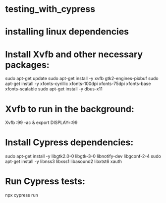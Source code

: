 # testing_with_cypress
# installing linux dependencies
# Install Xvfb and other necessary packages:
sudo apt-get update
sudo apt-get install -y xvfb gtk2-engines-pixbuf
sudo apt-get install -y xfonts-cyrillic xfonts-100dpi xfonts-75dpi xfonts-base xfonts-scalable
sudo apt-get install -y dbus-x11

#  Xvfb to run in the background:
Xvfb :99 -ac &
export DISPLAY=:99

# Install Cypress dependencies:
sudo apt-get install -y libgtk2.0-0 libgtk-3-0 libnotify-dev libgconf-2-4
sudo apt-get install -y libnss3 libxss1 libasound2 libxtst6 xauth

# Run Cypress tests:
npx cypress run
